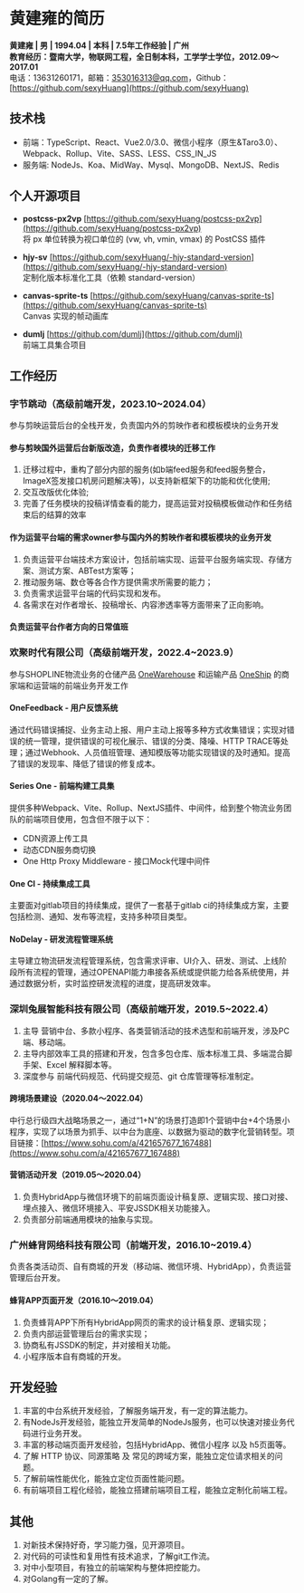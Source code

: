 # 黄建雍的简历

**黄建雍 | 男 | 1994.04 | 本科 | 7.5年工作经验 | 广州**  
**教育经历：暨南大学，物联网工程，全日制本科，工学学士学位，2012.09～2017.01**  
电话：13631260171，邮箱：[353016313@qq.com](353016313@qq.com)，Github：[https://github.com/sexyHuang](https://github.com/sexyHuang)  

## 技术栈  

- 前端：TypeScript、React、Vue2.0/3.0、微信小程序（原生&Taro3.0）、Webpack、Rollup、Vite、SASS、LESS、CSS_IN_JS  
- 服务端: NodeJs、Koa、MidWay、Mysql、MongoDB、NextJS、Redis

## 个人开源项目

- **postcss-px2vp**  [https://github.com/sexyHuang/postcss-px2vp](https://github.com/sexyHuang/postcss-px2vp)​  
    将 px 单位转换为视口单位的 (vw, vh, vmin, vmax) 的 PostCSS 插件
- **hjy-sv**  [https://github.com/sexyHuang/-hjy-standard-version](https://github.com/sexyHuang/-hjy-standard-version)​  
    定制化版本标准化工具（依赖 standard-version）
- **canvas-sprite-ts** [https://github.com/sexyHuang/canvas-sprite-ts](https://github.com/sexyHuang/canvas-sprite-ts)  
    Canvas 实现的帧动画库

- **dumlj** [https://github.com/dumlj](https://github.com/dumlj)  
  前端工具集合项目

## 工作经历

### 字节跳动（高级前端开发，2023.10~2024.04）

参与剪映运营后台的全栈开发，负责国内外的剪映作者和模板模块的业务开发

#### 参与剪映国外运营后台新版改造，负责作者模块的迁移工作

1. 迁移过程中，重构了部分内部的服务(如b端feed服务和feed服务整合，ImageX签发接口机房问题解决等)，以支持新框架下的功能和优化使用;
2. 交互改版优化体验;
3. 完善了任务模块的投稿详情查看的能力，提高运营对投稿模板做动作和任务结束后的结算的效率

#### 作为运营平台端的需求owner参与国内外的剪映作者和模板模块的业务开发

1. 负责运营平台端技术方案设计，包括前端实现、运营平台服务端实现、存储方案、测试方案、ABTest方案等；
1. 推动服务端、数仓等各合作方提供需求所需要的能力；
1. 负责需求运营平台端的代码实现和发布。
1. 各需求在对作者增长、投稿增长、内容渗透率等方面带来了正向影响。

#### 负责运营平台作者方向的日常值班

### 欢聚时代有限公司（高级前端开发，2022.4~2023.9）

参与SHOPLINE物流业务的仓储产品 [OneWarehouse](https://www.onewarehouse.net/) 和运输产品 [OneShip](https://oneship.cn/) 的商家端和运营端的前端业务开发工作

#### OneFeedback - 用户反馈系统

通过代码错误捕捉、业务主动上报、用户主动上报等多种方式收集错误；实现对错误的统一管理，提供错误的可视化展示、错误的分类、降噪、HTTP TRACE等处理；通过Webhook、人员值班管理、通知模版等功能实现错误的及时通知。提高了错误的发现率、降低了错误的修复成本。

#### Series One - 前端构建工具集

提供多种Webpack、Vite、Rollup、NextJS插件、中间件，给到整个物流业务团队的前端项目使用，包含但不限于以下：

- CDN资源上传工具
- 动态CDN服务商切换
- One Http Proxy Middleware - 接口Mock代理中间件

#### One CI - 持续集成工具

主要面对gitlab项目的持续集成，提供了一套基于gitlab ci的持续集成方案，主要包括检测、通知、发布等流程，支持多种项目类型。

#### NoDelay - 研发流程管理系统

主导建立物流研发流程管理系统，包含需求评审、UI介入、研发、测试、上线阶段所有流程的管理，通过OPENAPI能力串接各系统或提供能力给各系统使用，并通过数据分析，实时监控研发流程的进度，提高研发效率。

### 深圳兔展智能科技有限公司（高级前端开发，2019.5~2022.4）

1. 主导 营销中台、多款小程序、各类营销活动的技术选型和前端开发，涉及PC端、移动端。
1. 主导内部效率工具的搭建和开发，包含多包仓库、版本标准工具、多端混合脚手架、Excel 解释脚本等。
1. 深度参与 前端代码规范、代码提交规范、git 仓库管理等标准制定。

#### 跨境场景建设（2020.04～2022.04）

中行总行级四大战略场景之一，通过“1+N”的场景打造即1个营销中台+4个场景小程序，实现了以场景为抓手、以中台为底座、以数据为驱动的数字化营销转型。项目链接：[https://www.sohu.com/a/421657677_167488](https://www.sohu.com/a/421657677_167488)
**​**

#### 营销活动开发（2019.05～2020.04）

1. 负责HybridApp与微信环境下的前端页面设计稿复原、逻辑实现、接口对接、埋点接入、微信环境接入、平安JSSDK相关功能接入。
1. 负责部分前端通用模块的抽象与实现。

### 广州蜂背网络科技有限公司（前端开发，2016.10~2019.4）

 负责各类活动页、自有商城的开发（移动端、微信环境、HybridApp），负责运营管理后台开发。

#### 蜂背APP页面开发（2016.10～2019.04）

1. 负责蜂背APP下所有HybridApp网页的需求的设计稿复原、逻辑实现；
1. 负责内部运营管理后台的需求实现；
1. 协商私有JSSDK的制定，并对接相关功能。
1. 小程序版本自有商城的开发。

## 开发经验

1. 丰富的中台系统开发经验，了解服务端开发，有一定的算法能力。
1. 有NodeJs开发经验，能独立开发简单的NodeJs服务，也可以快速对接业务代码进行业务开发。
1. 丰富的移动端页面开发经验，包括HybridApp、微信小程序 以及 h5页面等。
1. 了解 HTTP 协议、同源策略 及 常见的跨域方案，能独立定位请求相关的问题。
1. 了解前端性能优化，能独立定位页面性能问题。
1. 有前端项目工程化经验，能独立搭建前端项目工程，能独立定制化前端工程。

## 其他

1. 对新技术保持好奇，学习能力强，见开源项目。
1. 对代码的可读性和复用性有技术追求，了解git工作流。
1. 对中小型项目，有独立的前端架构与整体把控能力。
1. 对Golang有一定的了解。
